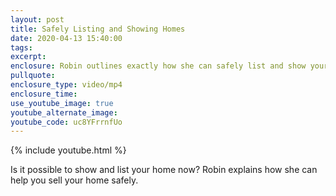 ```yaml
---
layout: post
title: Safely Listing and Showing Homes
date: 2020-04-13 15:40:00
tags:
excerpt:
enclosure: Robin outlines exactly how she can safely list and show your home today
pullquote:
enclosure_type: video/mp4
enclosure_time:
use_youtube_image: true
youtube_alternate_image:
youtube_code: uc8YFrrnfUo
---
```


{% include youtube.html %}

Is it possible to show and list your home now? Robin explains how she can help you sell your home safely.&nbsp;